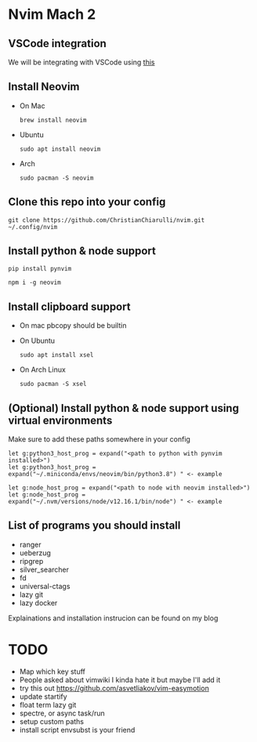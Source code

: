 # Nvim Mach 2

## VSCode integration

We will be integrating with VSCode using [this](https://github.com/asvetliakov/vscode-neovim)

## Install Neovim

- On Mac
    ```
    brew install neovim
    ```

- Ubuntu

    ```
    sudo apt install neovim
    ```
- Arch

    ```
    sudo pacman -S neovim
    ```

## Clone this repo into your config

```
git clone https://github.com/ChristianChiarulli/nvim.git ~/.config/nvim
```

## Install python & node support

```
pip install pynvim
```

```
npm i -g neovim
```

## Install clipboard support

- On mac pbcopy should be builtin

- On Ubuntu

    ```
    sudo apt install xsel
    ```

- On Arch Linux

    ```
    sudo pacman -S xsel
    ```

## (Optional) Install python & node support using virtual environments

Make sure to add these paths somewhere in your config

```
let g:python3_host_prog = expand("<path to python with pynvim installed>")
let g:python3_host_prog = expand("~/.miniconda/envs/neovim/bin/python3.8") " <- example

let g:node_host_prog = expand("<path to node with neovim installed>")
let g:node_host_prog = expand("~/.nvm/versions/node/v12.16.1/bin/node") " <- example 
```

## List of programs you should install

- ranger
- ueberzug
- ripgrep
- silver_searcher
- fd
- universal-ctags
- lazy git
- lazy docker

Explainations and installation instrucion can be found on my blog

# TODO 
- Map which key stuff
- People asked about vimwiki I kinda hate it but maybe I'll add it
- try this out https://github.com/asvetliakov/vim-easymotion
- update startify
- float term lazy git
- spectre, or async task/run
- setup custom paths
- install script envsubst is your friend
